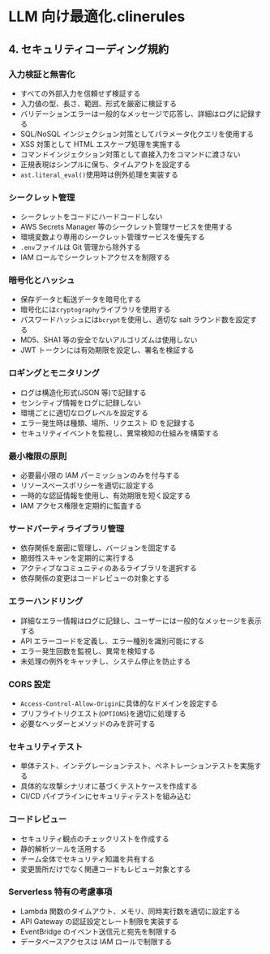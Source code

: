 # LLM 向け最適化.clinerules

## 4. セキュリティコーディング規約

### 入力検証と無害化

- すべての外部入力を信頼せず検証する
- 入力値の型、長さ、範囲、形式を厳密に検証する
- バリデーションエラーは一般的なメッセージで応答し、詳細はログに記録する
- SQL/NoSQL インジェクション対策としてパラメータ化クエリを使用する
- XSS 対策として HTML エスケープ処理を実施する
- コマンドインジェクション対策として直接入力をコマンドに渡さない
- 正規表現はシンプルに保ち、タイムアウトを設定する
- `ast.literal_eval()`使用時は例外処理を実装する

### シークレット管理

- シークレットをコードにハードコードしない
- AWS Secrets Manager 等のシークレット管理サービスを使用する
- 環境変数より専用のシークレット管理サービスを優先する
- `.env`ファイルは Git 管理から除外する
- IAM ロールでシークレットアクセスを制限する

### 暗号化とハッシュ

- 保存データと転送データを暗号化する
- 暗号化には`cryptography`ライブラリを使用する
- パスワードハッシュには`bcrypt`を使用し、適切な salt ラウンド数を設定する
- MD5、SHA1 等の安全でないアルゴリズムは使用しない
- JWT トークンには有効期限を設定し、署名を検証する

### ロギングとモニタリング

- ログは構造化形式(JSON 等)で記録する
- センシティブ情報をログに記録しない
- 環境ごとに適切なログレベルを設定する
- エラー発生時は種類、場所、リクエスト ID を記録する
- セキュリティイベントを監視し、異常検知の仕組みを構築する

### 最小権限の原則

- 必要最小限の IAM パーミッションのみを付与する
- リソースベースポリシーを適切に設定する
- 一時的な認証情報を使用し、有効期限を短く設定する
- IAM アクセス権限を定期的に監査する

### サードパーティライブラリ管理

- 依存関係を厳密に管理し、バージョンを固定する
- 脆弱性スキャンを定期的に実行する
- アクティブなコミュニティのあるライブラリを選択する
- 依存関係の変更はコードレビューの対象とする

### エラーハンドリング

- 詳細なエラー情報はログに記録し、ユーザーには一般的なメッセージを表示する
- API エラーコードを定義し、エラー種別を識別可能にする
- エラー発生回数を監視し、異常を検知する
- 未処理の例外をキャッチし、システム停止を防止する

### CORS 設定

- `Access-Control-Allow-Origin`に具体的なドメインを設定する
- プリフライトリクエスト(`OPTIONS`)を適切に処理する
- 必要なヘッダーとメソッドのみを許可する

### セキュリティテスト

- 単体テスト、インテグレーションテスト、ペネトレーションテストを実施する
- 具体的な攻撃シナリオに基づくテストケースを作成する
- CI/CD パイプラインにセキュリティテストを組み込む

### コードレビュー

- セキュリティ観点のチェックリストを作成する
- 静的解析ツールを活用する
- チーム全体でセキュリティ知識を共有する
- 変更箇所だけでなく関連コードもレビュー対象とする

### Serverless 特有の考慮事項

- Lambda 関数のタイムアウト、メモリ、同時実行数を適切に設定する
- API Gateway の認証設定とレート制限を実装する
- EventBridge のイベント送信元と宛先を制限する
- データベースアクセスは IAM ロールで制限する
